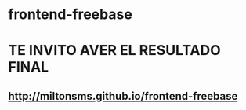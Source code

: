 frontend-freebase
=================
# TE INVITO AVER EL RESULTADO FINAL
## http://miltonsms.github.io/frontend-freebase
